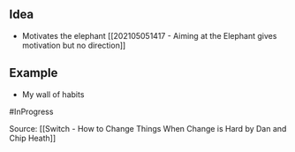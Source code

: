 ## Idea
- Motivates the elephant [[202105051417 - Aiming at the Elephant gives motivation but no direction]]

## Example
- My wall of habits


#InProgress 


Source: [[Switch - How to Change Things When Change is Hard by Dan and Chip Heath]]